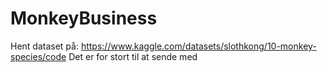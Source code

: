 # MonkeyBusiness
Hent dataset på: https://www.kaggle.com/datasets/slothkong/10-monkey-species/code
Det er for stort til at sende med
